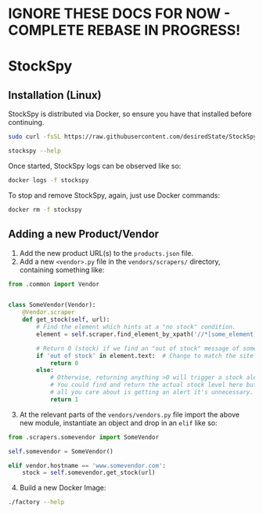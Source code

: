 # IGNORE THESE DOCS FOR NOW - COMPLETE REBASE IN PROGRESS!

# StockSpy

## Installation (Linux)

StockSpy is distributed via Docker, so ensure you have that installed before continuing.

```bash
sudo curl -fsSL https://raw.githubusercontent.com/desiredState/StockSpy/master/wrapper.sh -o /usr/local/bin/stockspy && sudo chmod 755 /usr/local/bin/stockspy
```

```bash
stockspy --help
```

Once started, StockSpy logs can be observed like so:

```bash
docker logs -f stockspy
```

To stop and remove StockSpy, again, just use Docker commands:

```bash
docker rm -f stockspy
```

## Adding a new Product/Vendor

1. Add the new product URL(s) to the `products.json` file.
2. Add a new `<vendor>.py` file in the `vendors/scrapers/` directory, containing something like:

```python
from .common import Vendor


class SomeVendor(Vendor):
    @Vendor.scraper
    def get_stock(self, url):
        # Find the element which hints at a "no stock" condition.
        element = self.scraper.find_element_by_xpath('//*[some_element]')

        # Return 0 (stock) if we find an "out of stock" message of some kind.
        if 'out of stock' in element.text:  # Change to match the site's text.
            return 0
        else:
            # Otherwise, returning anything >0 will trigger a stock alert.
            # You could find and return the actual stock level here but if
            # all you care about is getting an alert it's unnecessary.
            return 1

```

3. At the relevant parts of the `vendors/vendors.py` file import the above new module, instantiate an object and drop in an `elif` like so:

```python
from .scrapers.somevendor import SomeVendor
```

```python
self.somevendor = SomeVendor()
```

```python
elif vendor.hostname == 'www.somevendor.com':
    stock = self.somevendor.get_stock(url)
```

4. Build a new Docker Image:

```bash
./factory --help
```
